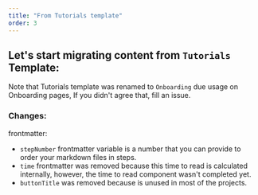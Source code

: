 ```yaml
---
title: "From Tutorials template"
order: 3
---
```


## Let's start migrating content from `Tutorials` Template:

Note that Tutorials template was renamed to `Onboarding` due usage on Onboarding pages, If you didn't agree that, fill an issue.

### Changes:
frontmatter:
- `stepNumber` frontmatter variable is a number that you can provide to order your markdown files in steps.
- `time` frontmatter was removed because this time to read is calculated internally, however, the time to read component wasn't completed yet.
- `buttonTitle` was removed because is unused in most of the projects.

